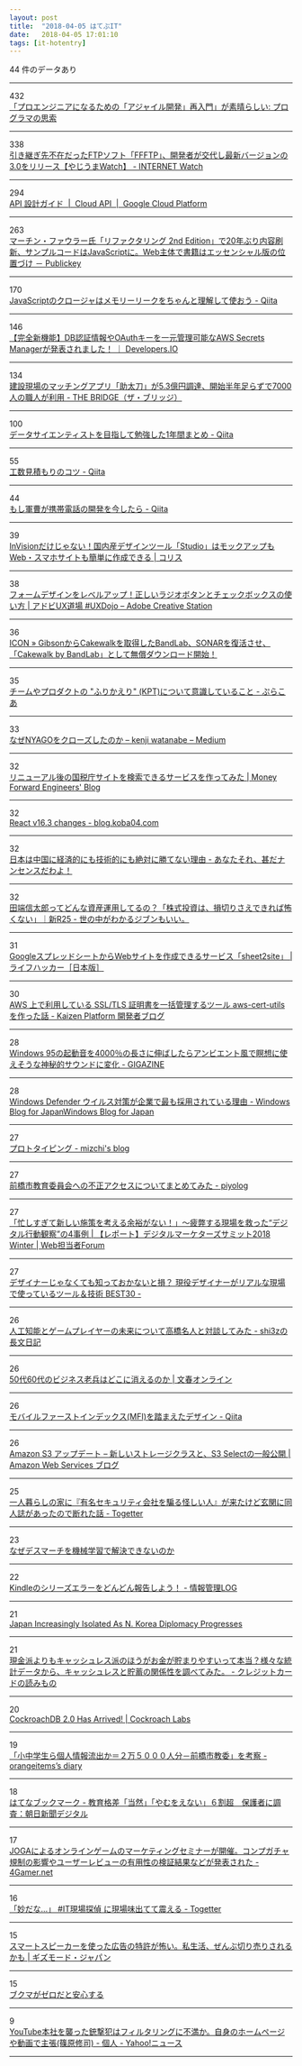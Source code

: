 ```yaml
---
layout: post
title:  "2018-04-05 はてぶIT"
date:   2018-04-05 17:01:10
tags: [it-hotentry]
---
```

44 件のデータあり

<hr><div class="row">
<div class="col-1"><span class="badge badge-pill badge-success h2">432</span></div>
<div class="col-11"><a href='http://forza.cocolog-nifty.com/blog/2018/04/post-4a98.html' target='_blank'>「プロエンジニアになるための「アジャイル開発」再入門」が素晴らしい: プログラマの思索</a></div>
</div>
<hr>
<div class="row">
<div class="col-1"><span class="badge badge-pill badge-success h2">338</span></div>
<div class="col-11"><a href='https://internet.watch.impress.co.jp/docs/yajiuma/1115413.html' target='_blank'>引き継ぎ先不在だったFTPソフト「FFFTP」、開発者が交代し最新バージョンの3.0をリリース【やじうまWatch】 - INTERNET Watch</a></div>
</div>
<hr>
<div class="row">
<div class="col-1"><span class="badge badge-pill badge-success h2">294</span></div>
<div class="col-11"><a href='https://cloud.google.com/apis/design/?hl=ja' target='_blank'>API 設計ガイド  |  Cloud API  |  Google Cloud Platform</a></div>
</div>
<hr>
<div class="row">
<div class="col-1"><span class="badge badge-pill badge-success h2">263</span></div>
<div class="col-11"><a href='http://www.publickey1.jp/blog/18/_2nd_edition20javascriptweb.html' target='_blank'>マーチン・ファウラー氏「リファクタリング 2nd Edition」で20年ぶり内容刷新、サンプルコードはJavaScriptに。Web主体で書籍はエッセンシャル版の位置づけ － Publickey</a></div>
</div>
<hr>
<div class="row">
<div class="col-1"><span class="badge badge-pill badge-success h2">170</span></div>
<div class="col-11"><a href='https://qiita.com/102Design/items/be66ae7ba7d160d7e419' target='_blank'>JavaScriptのクロージャはメモリーリークをちゃんと理解して使おう - Qiita</a></div>
</div>
<hr>
<div class="row">
<div class="col-1"><span class="badge badge-pill badge-success h2">146</span></div>
<div class="col-11"><a href='https://dev.classmethod.jp/cloud/aws/secrets-manager/' target='_blank'>【完全新機能】DB認証情報やOAuthキーを一元管理可能なAWS Secrets Managerが発表されました！ ｜ Developers.IO</a></div>
</div>
<hr>
<div class="row">
<div class="col-1"><span class="badge badge-pill badge-success h2">134</span></div>
<div class="col-11"><a href='http://thebridge.jp/2018/04/sukedachi-fundraising' target='_blank'>建設現場のマッチングアプリ「助太刀」が5.3億円調達、開始半年足らずで7000人の職人が利用 - THE BRIDGE（ザ・ブリッジ）</a></div>
</div>
<hr>
<div class="row">
<div class="col-1"><span class="badge badge-pill badge-success h2">100</span></div>
<div class="col-11"><a href='https://qiita.com/KIKUYA-Takumi/items/162612ca42a9318cb1d8' target='_blank'>データサイエンティストを目指して勉強した1年間まとめ - Qiita</a></div>
</div>
<hr>
<div class="row">
<div class="col-1"><span class="badge badge-pill badge-success h2">55</span></div>
<div class="col-11"><a href='https://qiita.com/yutakakn/items/b0e36196df474acf9359' target='_blank'>工数見積もりのコツ - Qiita</a></div>
</div>
<hr>
<div class="row">
<div class="col-1"><span class="badge badge-pill badge-success h2">44</span></div>
<div class="col-11"><a href='https://qiita.com/nonbiri15/items/6f9d362371bd4b9452d0' target='_blank'>もし軍曹が携帯電話の開発を今したら - Qiita</a></div>
</div>
<hr>
<div class="row">
<div class="col-1"><span class="badge badge-pill badge-success h2">39</span></div>
<div class="col-11"><a href='https://coliss.com/articles/build-websites/operation/work/design-tool-studio.html' target='_blank'>InVisionだけじゃない！国内産デザインツール「Studio」はモックアップもWeb・スマホサイトも簡単に作成できる | コリス</a></div>
</div>
<hr>
<div class="row">
<div class="col-1"><span class="badge badge-pill badge-success h2">38</span></div>
<div class="col-11"><a href='https://blogs.adobe.com/creativestation/web-xd-essentials-radio-buttons-and-checkboxes' target='_blank'>フォームデザインをレベルアップ！正しいラジオボタンとチェックボックスの使い方 | アドビUX道場 #UXDojo – Adobe Creative Station</a></div>
</div>
<hr>
<div class="row">
<div class="col-1"><span class="badge badge-pill badge-success h2">36</span></div>
<div class="col-11"><a href='https://icon.jp/archives/14740' target='_blank'>ICON » GibsonからCakewalkを取得したBandLab、SONARを復活させ、「Cakewalk by BandLab」として無償ダウンロード開始！</a></div>
</div>
<hr>
<div class="row">
<div class="col-1"><span class="badge badge-pill badge-success h2">35</span></div>
<div class="col-11"><a href='http://lycoris102.hatenablog.com/entry/2018/04/05/095125' target='_blank'>チームやプロダクトの "ふりかえり" (KPT)について意識していること - ぷらこあ</a></div>
</div>
<hr>
<div class="row">
<div class="col-1"><span class="badge badge-pill badge-success h2">33</span></div>
<div class="col-11"><a href='https://medium.com/@kenji1229watanabe/bab3de746593' target='_blank'>なぜNYAGOをクローズしたのか – kenji watanabe – Medium</a></div>
</div>
<hr>
<div class="row">
<div class="col-1"><span class="badge badge-pill badge-success h2">32</span></div>
<div class="col-11"><a href='https://moneyforward.com/engineers_blog/2018/04/04/tax_newurl/' target='_blank'>リニューアル後の国税庁サイトを検索できるサービスを作ってみた | Money Forward Engineers' Blog</a></div>
</div>
<hr>
<div class="row">
<div class="col-1"><span class="badge badge-pill badge-success h2">32</span></div>
<div class="col-11"><a href='http://blog.koba04.com/post/2018/04/04/react-v163-changes/' target='_blank'>React v16.3 changes - blog.koba04.com</a></div>
</div>
<hr>
<div class="row">
<div class="col-1"><span class="badge badge-pill badge-success h2">32</span></div>
<div class="col-11"><a href='http://mecchanikukyu.hatenablog.com/entry/2018/04/05/003229' target='_blank'>日本は中国に経済的にも技術的にも絶対に勝てない理由 - あなたそれ、甚だナンセンスだわよ！</a></div>
</div>
<hr>
<div class="row">
<div class="col-1"><span class="badge badge-pill badge-success h2">32</span></div>
<div class="col-11"><a href='https://r25.jp/article/530681754580711228' target='_blank'>田端信太郎ってどんな資産運用してるの？「株式投資は、損切りさえできれば怖くない」｜新R25 - 世の中がわかるジブンもいい。</a></div>
</div>
<hr>
<div class="row">
<div class="col-1"><span class="badge badge-pill badge-success h2">31</span></div>
<div class="col-11"><a href='https://www.lifehacker.jp/2018/04/sheet2site-is-web-service-to-build-website-from-google-spreadsheet.html' target='_blank'>GoogleスプレッドシートからWebサイトを作成できるサービス「sheet2site」 | ライフハッカー［日本版］</a></div>
</div>
<hr>
<div class="row">
<div class="col-1"><span class="badge badge-pill badge-success h2">30</span></div>
<div class="col-11"><a href='http://developer.kaizenplatform.com/entry/tkuchiki/2018-04-05' target='_blank'>AWS 上で利用している SSL/TLS 証明書を一括管理するツール aws-cert-utils を作った話 - Kaizen Platform 開発者ブログ</a></div>
</div>
<hr>
<div class="row">
<div class="col-1"><span class="badge badge-pill badge-success h2">28</span></div>
<div class="col-11"><a href='https://gigazine.net/news/20180404-windows-95-startup-sound-slowed-40-times/' target='_blank'>Windows 95の起動音を4000％の長さに伸ばしたらアンビエント風で瞑想に使えそうな神秘的サウンドに変化 - GIGAZINE</a></div>
</div>
<hr>
<div class="row">
<div class="col-1"><span class="badge badge-pill badge-success h2">28</span></div>
<div class="col-11"><a href='https://blogs.windows.com/japan/2018/04/03/why-windows-defender-antivirus-is-the-most-deployed-in-the-enterprise/' target='_blank'>Windows Defender ウイルス対策が企業で最も採用されている理由 - Windows Blog for JapanWindows Blog for Japan</a></div>
</div>
<hr>
<div class="row">
<div class="col-1"><span class="badge badge-pill badge-success h2">27</span></div>
<div class="col-11"><a href='http://mizchi.hatenablog.com/entry/2018/04/04/225345' target='_blank'>プロトタイピング - mizchi's blog</a></div>
</div>
<hr>
<div class="row">
<div class="col-1"><span class="badge badge-pill badge-success h2">27</span></div>
<div class="col-11"><a href='http://d.hatena.ne.jp/Kango/20180404/1522863234' target='_blank'>前橋市教育委員会への不正アクセスについてまとめてみた - piyolog</a></div>
</div>
<hr>
<div class="row">
<div class="col-1"><span class="badge badge-pill badge-success h2">27</span></div>
<div class="col-11"><a href='https://webtan.impress.co.jp/e/2018/04/05/28690' target='_blank'>「忙しすぎて新しい施策を考える余裕がない！」～疲弊する現場を救った“デジタル行動観察”の4事例 | 【レポート】デジタルマーケターズサミット2018 Winter | Web担当者Forum</a></div>
</div>
<hr>
<div class="row">
<div class="col-1"><span class="badge badge-pill badge-success h2">27</span></div>
<div class="col-11"><a href='https://designer-draft.jp/articles/50' target='_blank'>デザイナーじゃなくても知っておかないと損？ 現役デザイナーがリアルな現場で使っているツール＆技術 BEST30 -</a></div>
</div>
<hr>
<div class="row">
<div class="col-1"><span class="badge badge-pill badge-success h2">26</span></div>
<div class="col-11"><a href='http://d.hatena.ne.jp/shi3z/20180405/1522882319' target='_blank'>人工知能とゲームプレイヤーの未来について高橋名人と対談してみた - shi3zの長文日記</a></div>
</div>
<hr>
<div class="row">
<div class="col-1"><span class="badge badge-pill badge-success h2">26</span></div>
<div class="col-11"><a href='http://bunshun.jp/articles/-/6877' target='_blank'>50代60代のビジネス老兵はどこに消えるのか | 文春オンライン</a></div>
</div>
<hr>
<div class="row">
<div class="col-1"><span class="badge badge-pill badge-success h2">26</span></div>
<div class="col-11"><a href='https://qiita.com/aterato/items/1548f27d011b6fa919c4' target='_blank'>モバイルファーストインデックス(MFI)を踏まえたデザイン - Qiita</a></div>
</div>
<hr>
<div class="row">
<div class="col-1"><span class="badge badge-pill badge-success h2">26</span></div>
<div class="col-11"><a href='https://aws.amazon.com/jp/blogs/news/amazon-s3-update-new-storage-class-general-availability-of-s3-select/' target='_blank'>Amazon S3 アップデート – 新しいストレージクラスと、S3 Selectの一般公開 | Amazon Web Services ブログ</a></div>
</div>
<hr>
<div class="row">
<div class="col-1"><span class="badge badge-pill badge-success h2">25</span></div>
<div class="col-11"><a href='https://togetter.com/li/1215149' target='_blank'>一人暮らしの家に『有名セキュリティ会社を騙る怪しい人』が来たけど玄関に同人誌があったので断れた話 - Togetter</a></div>
</div>
<hr>
<div class="row">
<div class="col-1"><span class="badge badge-pill badge-success h2">23</span></div>
<div class="col-11"><a href='https://anond.hatelabo.jp/20180404202321' target='_blank'>なぜデスマーチを機械学習で解決できないのか</a></div>
</div>
<hr>
<div class="row">
<div class="col-1"><span class="badge badge-pill badge-success h2">22</span></div>
<div class="col-11"><a href='http://hokoxjouhou.blog105.fc2.com/blog-entry-1146.html' target='_blank'>Kindleのシリーズエラーをどんどん報告しよう！ - 情報管理LOG</a></div>
</div>
<hr>
<div class="row">
<div class="col-1"><span class="badge badge-pill badge-success h2">21</span></div>
<div class="col-11"><a href='https://www.voanews.com/a/us-japan-summit/4331731.html' target='_blank'>Japan Increasingly Isolated As N. Korea Diplomacy Progresses</a></div>
</div>
<hr>
<div class="row">
<div class="col-1"><span class="badge badge-pill badge-success h2">21</span></div>
<div class="col-11"><a href='http://news.cardmics.com/entry/genkin-cashless-chochiku/' target='_blank'>現金派よりもキャッシュレス派のほうがお金が貯まりやすいって本当？様々な統計データから、キャッシュレスと貯蓄の関係性を調べてみた。 - クレジットカードの読みもの</a></div>
</div>
<hr>
<div class="row">
<div class="col-1"><span class="badge badge-pill badge-success h2">20</span></div>
<div class="col-11"><a href='https://www.cockroachlabs.com/blog/cockroachdb-2-0-release/' target='_blank'>CockroachDB 2.0 Has Arrived! | Cockroach Labs</a></div>
</div>
<hr>
<div class="row">
<div class="col-1"><span class="badge badge-pill badge-success h2">19</span></div>
<div class="col-11"><a href='http://www.orangeitems.com/entry/2018/04/04/201433' target='_blank'>「小中学生ら個人情報流出か＝２万５０００人分－前橋市教委」を考察 - orangeitems’s diary</a></div>
</div>
<hr>
<div class="row">
<div class="col-1"><span class="badge badge-pill badge-success h2">18</span></div>
<div class="col-11"><a href='http://b.hatena.ne.jp/entry/s/www.asahi.com/articles/ASL3S5VPYL3SUTIL014.html' target='_blank'>はてなブックマーク - 教育格差「当然」「やむをえない」６割超　保護者に調査：朝日新聞デジタル</a></div>
</div>
<hr>
<div class="row">
<div class="col-1"><span class="badge badge-pill badge-success h2">17</span></div>
<div class="col-11"><a href='http://www.4gamer.net/games/999/G999904/20180404056/' target='_blank'>JOGAによるオンラインゲームのマーケティングセミナーが開催。コンプガチャ規制の影響やユーザーレビューの有用性の検証結果などが発表された - 4Gamer.net</a></div>
</div>
<hr>
<div class="row">
<div class="col-1"><span class="badge badge-pill badge-success h2">16</span></div>
<div class="col-11"><a href='https://togetter.com/li/1215409' target='_blank'>「妙だな…」 #IT現場探偵 に現場味出てて震える - Togetter</a></div>
</div>
<hr>
<div class="row">
<div class="col-1"><span class="badge badge-pill badge-success h2">15</span></div>
<div class="col-11"><a href='https://www.gizmodo.jp/2018/04/smart-speaker-advertising-patent.html' target='_blank'>スマートスピーカーを使った広告の特許が怖い。私生活、ぜんぶ切り売りされるかも | ギズモード・ジャパン</a></div>
</div>
<hr>
<div class="row">
<div class="col-1"><span class="badge badge-pill badge-success h2">15</span></div>
<div class="col-11"><a href='https://anond.hatelabo.jp/20180405103755' target='_blank'>ブクマがゼロだと安心する</a></div>
</div>
<hr>
<div class="row">
<div class="col-1"><span class="badge badge-pill badge-success h2">9</span></div>
<div class="col-11"><a href='https://news.yahoo.co.jp/byline/shinoharashuji/20180404-00083560/' target='_blank'>YouTube本社を襲った銃撃犯はフィルタリングに不満か。自身のホームページや動画で主張(篠原修司) - 個人 - Yahoo!ニュース</a></div>
</div>
<hr>
